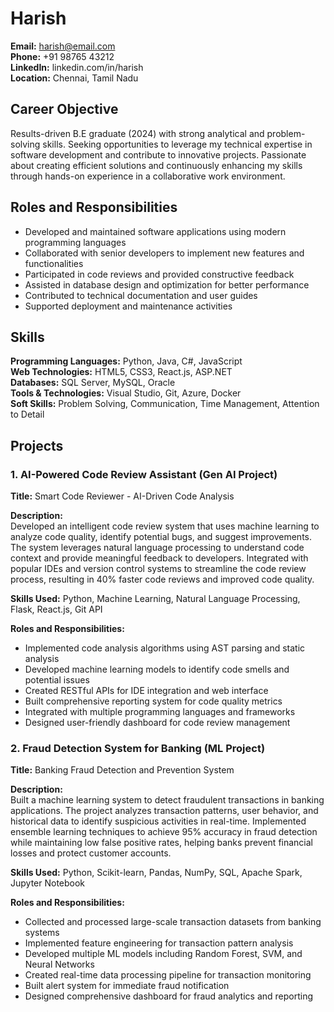 # Harish
**Email:** harish@email.com  
**Phone:** +91 98765 43212  
**LinkedIn:** linkedin.com/in/harish  
**Location:** Chennai, Tamil Nadu  

## Career Objective
Results-driven B.E graduate (2024) with strong analytical and problem-solving skills. Seeking opportunities to leverage my technical expertise in software development and contribute to innovative projects. Passionate about creating efficient solutions and continuously enhancing my skills through hands-on experience in a collaborative work environment.

## Roles and Responsibilities
- Developed and maintained software applications using modern programming languages
- Collaborated with senior developers to implement new features and functionalities
- Participated in code reviews and provided constructive feedback
- Assisted in database design and optimization for better performance
- Contributed to technical documentation and user guides
- Supported deployment and maintenance activities

## Skills
**Programming Languages:** Python, Java, C#, JavaScript  
**Web Technologies:** HTML5, CSS3, React.js, ASP.NET  
**Databases:** SQL Server, MySQL, Oracle  
**Tools & Technologies:** Visual Studio, Git, Azure, Docker  
**Soft Skills:** Problem Solving, Communication, Time Management, Attention to Detail  

## Projects

### 1. AI-Powered Code Review Assistant (Gen AI Project)
**Title:** Smart Code Reviewer - AI-Driven Code Analysis

**Description:**  
Developed an intelligent code review system that uses machine learning to analyze code quality, identify potential bugs, and suggest improvements. The system leverages natural language processing to understand code context and provide meaningful feedback to developers. Integrated with popular IDEs and version control systems to streamline the code review process, resulting in 40% faster code reviews and improved code quality.

**Skills Used:** Python, Machine Learning, Natural Language Processing, Flask, React.js, Git API

**Roles and Responsibilities:**
- Implemented code analysis algorithms using AST parsing and static analysis
- Developed machine learning models to identify code smells and potential issues
- Created RESTful APIs for IDE integration and web interface
- Built comprehensive reporting system for code quality metrics
- Integrated with multiple programming languages and frameworks
- Designed user-friendly dashboard for code review management

### 2. Fraud Detection System for Banking (ML Project)
**Title:** Banking Fraud Detection and Prevention System

**Description:**  
Built a machine learning system to detect fraudulent transactions in banking applications. The project analyzes transaction patterns, user behavior, and historical data to identify suspicious activities in real-time. Implemented ensemble learning techniques to achieve 95% accuracy in fraud detection while maintaining low false positive rates, helping banks prevent financial losses and protect customer accounts.

**Skills Used:** Python, Scikit-learn, Pandas, NumPy, SQL, Apache Spark, Jupyter Notebook

**Roles and Responsibilities:**
- Collected and processed large-scale transaction datasets from banking systems
- Implemented feature engineering for transaction pattern analysis
- Developed multiple ML models including Random Forest, SVM, and Neural Networks
- Created real-time data processing pipeline for transaction monitoring
- Built alert system for immediate fraud notification
- Designed comprehensive dashboard for fraud analytics and reporting
